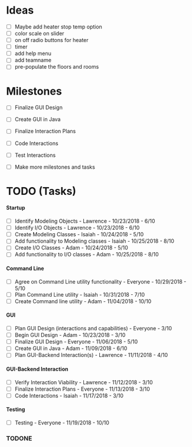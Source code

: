 # Ideas
- [ ] Maybe add heater stop temp option
- [ ] color scale on slider
- [ ] on off radio buttons for heater
- [ ] timer
- [ ] add help menu
- [ ] add teamname
- [ ] pre-populate the floors and rooms

# Milestones
- [ ] Finalize GUI Design
- [ ] Create GUI in Java
- [ ] Finalize Interaction Plans
- [ ] Code Interactions
- [ ] Test Interactions
- [ ] Make more milestones and tasks


# TODO (Tasks)
#### Startup
- [ ] Identify Modeling Objects - Lawrence - 10/23/2018 - 6/10
- [ ] Identify I/O Objects - Lawrence - 10/23/2018 - 6/10
- [ ] Create Modeling Classes - Isaiah - 10/24/2018 - 5/10
- [ ] Add functionality to Modeling classes - Isaiah - 10/25/2018 - 8/10
- [ ] Create I/O Classes - Adam - 10/24/2018 - 5/10
- [ ] Add functionality to I/O classes - Adam - 10/25/2018 - 8/10
#### Command Line
- [ ] Agree on Command Line utility functionality - Everyone - 10/29/2018 - 5/10
- [ ] Plan Command Line utility - Isaiah - 10/31/2018 - 7/10
- [ ] Create Command line utility - Adam - 11/04/2018 - 10/10
#### GUI
- [ ] Plan GUI Design (interactions and capabilities) - Everyone - 3/10
- [ ] Begin GUI Design - Adam - 10/23/2018 - 3/10
- [ ] Finalize GUI Design - Everyone - 11/06/2018 - 5/10
- [ ] Create GUI in Java - Adam - 11/09/2018 - 6/10
- [ ] Plan GUI-Backend Interaction(s) - Lawrence - 11/11/2018 - 4/10
#### GUI-Backend Interaction
- [ ] Verify Interaction Viability - Lawrence - 11/12/2018 - 3/10
- [ ] Finalize Interaction Plans - Everyone - 11/13/2018 - 3/10
- [ ] Code Interactions - Isaiah - 11/17/2018 - 3/10
#### Testing
- [ ] Testing - Everyone - 11/19/2018 - 10/10

<!-- - [ ] Make modeling Objects serializable to read and write to file -->


### TODONE
<!--
* Identify Modeling Objects
  * Heater, Cooler, TempSensor
* Create Modeling Objects
  * Extra stuff
* Identify I/O Objects
  * Extra stuff
* Create I/O Objects
  * Extra stuff
* Agree on Command Line utility functionality
  * Extra stuff
* Plan Command Line utility
  * Extra stuff
* Create Command line utility
  * Extra stuff
* Agree on GUI Design layout
  * Extra stuff
* Build GUI Design Layout
  * Extra stuff
-->
